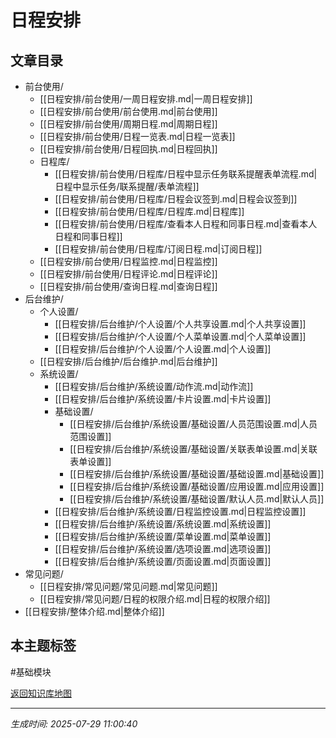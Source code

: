 # 日程安排

## 文章目录
- 前台使用/
  - [[日程安排/前台使用/一周日程安排.md|一周日程安排]]
  - [[日程安排/前台使用/前台使用.md|前台使用]]
  - [[日程安排/前台使用/周期日程.md|周期日程]]
  - [[日程安排/前台使用/日程一览表.md|日程一览表]]
  - [[日程安排/前台使用/日程回执.md|日程回执]]
  - 日程库/
    - [[日程安排/前台使用/日程库/日程中显示任务联系提醒表单流程.md|日程中显示任务/联系提醒/表单流程]]
    - [[日程安排/前台使用/日程库/日程会议签到.md|日程会议签到]]
    - [[日程安排/前台使用/日程库/日程库.md|日程库]]
    - [[日程安排/前台使用/日程库/查看本人日程和同事日程.md|查看本人日程和同事日程]]
    - [[日程安排/前台使用/日程库/订阅日程.md|订阅日程]]
  - [[日程安排/前台使用/日程监控.md|日程监控]]
  - [[日程安排/前台使用/日程评论.md|日程评论]]
  - [[日程安排/前台使用/查询日程.md|查询日程]]
- 后台维护/
  - 个人设置/
    - [[日程安排/后台维护/个人设置/个人共享设置.md|个人共享设置]]
    - [[日程安排/后台维护/个人设置/个人菜单设置.md|个人菜单设置]]
    - [[日程安排/后台维护/个人设置/个人设置.md|个人设置]]
  - [[日程安排/后台维护/后台维护.md|后台维护]]
  - 系统设置/
    - [[日程安排/后台维护/系统设置/动作流.md|动作流]]
    - [[日程安排/后台维护/系统设置/卡片设置.md|卡片设置]]
    - 基础设置/
      - [[日程安排/后台维护/系统设置/基础设置/人员范围设置.md|人员范围设置]]
      - [[日程安排/后台维护/系统设置/基础设置/关联表单设置.md|关联表单设置]]
      - [[日程安排/后台维护/系统设置/基础设置/基础设置.md|基础设置]]
      - [[日程安排/后台维护/系统设置/基础设置/应用设置.md|应用设置]]
      - [[日程安排/后台维护/系统设置/基础设置/默认人员.md|默认人员]]
    - [[日程安排/后台维护/系统设置/日程监控设置.md|日程监控设置]]
    - [[日程安排/后台维护/系统设置/系统设置.md|系统设置]]
    - [[日程安排/后台维护/系统设置/菜单设置.md|菜单设置]]
    - [[日程安排/后台维护/系统设置/选项设置.md|选项设置]]
    - [[日程安排/后台维护/系统设置/页面设置.md|页面设置]]
- 常见问题/
  - [[日程安排/常见问题/常见问题.md|常见问题]]
  - [[日程安排/常见问题/日程的权限介绍.md|日程的权限介绍]]
- [[日程安排/整体介绍.md|整体介绍]]

## 本主题标签
#基础模块 

[返回知识库地图](知识库地图.md)

---
*生成时间: 2025-07-29 11:00:40*